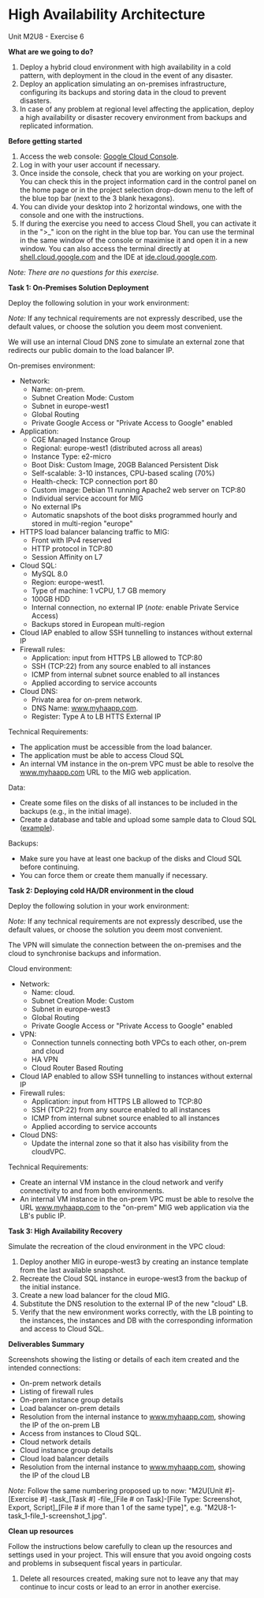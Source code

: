 # **High Availability Architecture**

Unit M2U8 - Exercise 6

**What are we going to do?**

1. Deploy a hybrid cloud environment with high availability in a cold pattern, with deployment in the cloud in the event of any disaster.
2. Deploy an application simulating an on-premises infrastructure, configuring its backups and storing data in the cloud to prevent disasters.
3. In case of any problem at regional level affecting the application, deploy a high availability or disaster recovery environment from backups and replicated information.

**Before getting started**

1. Access the web console: [Google Cloud Console](https://console.cloud.google.com/).
2. Log in with your user account if necessary.
3. Once inside the console, check that you are working on your project. You can check this in the project information card in the control panel on the home page or in the project selection drop-down menu to the left of the blue top bar (next to the 3 blank hexagons).
4. You can divide your desktop into 2 horizontal windows, one with the console and one with the instructions.
5. If during the exercise you need to access Cloud Shell, you can activate it in the ">_" icon on the right in the blue top bar. You can use the terminal in the same window of the console or maximise it and open it in a new window. You can also access the terminal directly at [shell.cloud.google.com](https://shell.cloud.google.com/) and the IDE at [ide.cloud.google.com](https://ide.cloud.google.com/).

_Note: There are no questions for this exercise._

**Task 1: On-Premises Solution Deployment**

Deploy the following solution in your work environment:

_Note:_ If any technical requirements are not expressly described, use the default values, or choose the solution you deem most convenient.

We will use an internal Cloud DNS zone to simulate an external zone that redirects our public domain to the load balancer IP.

On-premises environment:

- Network:
  - Name: on-prem.
  - Subnet Creation Mode: Custom
  - Subnet in europe-west1
  - Global Routing
  - Private Google Access or &quot;Private Access to Google&quot; enabled
- Application:
  - CGE Managed Instance Group
  - Regional: europe-west1 (distributed across all areas)
  - Instance Type: e2-micro
  - Boot Disk: Custom Image, 20GB Balanced Persistent Disk
  - Self-scalable: 3-10 instances, CPU-based scaling (70%)
  - Health-check: TCP connection port 80
  - Custom image: Debian 11 running Apache2 web server on TCP:80
  - Individual service account for MIG
  - No external IPs
  - Automatic snapshots of the boot disks programmed hourly and stored in multi-region &quot;europe&quot;
- HTTPS load balancer balancing traffic to MIG:
  - Front with IPv4 reserved
  - HTTP protocol in TCP:80
  - Session Affinity on L7
- Cloud SQL:
  - MySQL 8.0
  - Region: europe-west1.
  - Type of machine: 1 vCPU, 1.7 GB memory
  - 100GB HDD
  - Internal connection, no external IP (_note:_ enable Private Service Access)
  - Backups stored in European multi-region
- Cloud IAP enabled to allow SSH tunnelling to instances without external IP
- Firewall rules:
  - Application: input from HTTPS LB allowed to TCP:80
  - SSH (TCP:22) from any source enabled to all instances
  - ICMP from internal subnet source enabled to all instances
  - Applied according to service accounts
- Cloud DNS:
  - Private area for on-prem network.
  - DNS Name: www.myhaapp.com.
  - Register: Type A to LB HTTS External IP

Technical Requirements:

- The application must be accessible from the load balancer.
- The application must be able to access Cloud SQL
- An internal VM instance in the on-prem VPC must be able to resolve the www.myhaapp.com URL to the MIG web application.

Data:

- Create some files on the disks of all instances to be included in the backups (e.g., in the initial image).
- Create a database and table and upload some sample data to Cloud SQL ([example](https://cloud.google.com/sql/docs/mysql/quickstart#create_a_database_and_upload_data)).

Backups:

- Make sure you have at least one backup of the disks and Cloud SQL before continuing.
- You can force them or create them manually if necessary.

**Task 2: Deploying cold HA/DR environment in the cloud**

Deploy the following solution in your work environment:

_Note:_ If any technical requirements are not expressly described, use the default values, or choose the solution you deem most convenient.

The VPN will simulate the connection between the on-premises and the cloud to synchronise backups and information.

Cloud environment:

- Network:
  - Name: cloud.
  - Subnet Creation Mode: Custom
  - Subnet in europe-west3
  - Global Routing
  - Private Google Access or &quot;Private Access to Google&quot; enabled
- VPN:
  - Connection tunnels connecting both VPCs to each other, on-prem and cloud
  - HA VPN
  - Cloud Router Based Routing
- Cloud IAP enabled to allow SSH tunnelling to instances without external IP
- Firewall rules:
  - Application: input from HTTPS LB allowed to TCP:80
  - SSH (TCP:22) from any source enabled to all instances
  - ICMP from internal subnet source enabled to all instances
  - Applied according to service accounts
- Cloud DNS:
  - Update the internal zone so that it also has visibility from the cloudVPC.

Technical Requirements:

- Create an internal VM instance in the cloud network and verify connectivity to and from both environments.
- An internal VM instance in the on-prem VPC must be able to resolve the URL www.myhaapp.com to the &quot;on-prem&quot; MIG web application via the LB&#39;s public IP.

**Task 3: High Availability Recovery**

Simulate the recreation of the cloud environment in the VPC cloud:

1. Deploy another MIG in europe-west3 by creating an instance template from the last available snapshot.
2. Recreate the Cloud SQL instance in europe-west3 from the backup of the initial instance.
3. Create a new load balancer for the cloud MIG.
4. Substitute the DNS resolution to the external IP of the new &quot;cloud&quot; LB.
5. Verify that the new environment works correctly, with the LB pointing to the instances, the instances and DB with the corresponding information and access to Cloud SQL.

**Deliverables Summary**

Screenshots showing the listing or details of each item created and the intended connections:

- On-prem network details
- Listing of firewall rules
- On-prem instance group details
- Load balancer on-prem details
- Resolution from the internal instance to www.myhaapp.com, showing the IP of the on-prem LB
- Access from instances to Cloud SQL.
- Cloud network details
- Cloud instance group details
- Cloud load balancer details
- Resolution from the internal instance to www.myhaapp.com, showing the IP of the cloud LB

_Note:_ Follow the same numbering proposed up to now: &quot;M2U[Unit #]-[Exercise #] -task\_[Task #] -file\_[File # on Task]-[File Type: Screenshot, Export, Script]\_[File # if more than 1 of the same type]&quot;, e.g. &quot;M2U8-1-task\_1-file\_1-screenshot\_1.jpg&quot;.

**Clean up resources**

Follow the instructions below carefully to clean up the resources and settings used in your project. This will ensure that you avoid ongoing costs and problems in subsequent fiscal years in particular.

1. Delete all resources created, making sure not to leave any that may continue to incur costs or lead to an error in another exercise.
